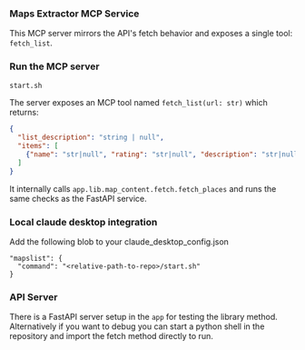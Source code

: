### Maps Extractor MCP Service

This MCP server mirrors the API's fetch behavior and exposes a single tool: `fetch_list`.

### Run the MCP server

```bash
start.sh
```

The server exposes an MCP tool named `fetch_list(url: str)` which returns:

```json
{
  "list_description": "string | null",
  "items": [
    {"name": "str|null", "rating": "str|null", "description": "str|null", "price": "str|null"}
  ]
}
```

It internally calls `app.lib.map_content.fetch.fetch_places` and runs the same checks as the FastAPI service.

### Local claude desktop integration
Add the following blob to your claude_desktop_config.json
```
"mapslist": {
  "command": "<relative-path-to-repo>/start.sh"
}
```


### API Server
There is a FastAPI server setup in the `app` for testing the library method. Alternatively if you want to debug you can start a python shell in the repository and import the fetch method directly to run.

